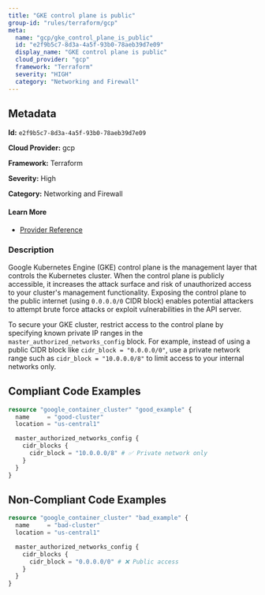```yaml
---
title: "GKE control plane is public"
group-id: "rules/terraform/gcp"
meta:
  name: "gcp/gke_control_plane_is_public"
  id: "e2f9b5c7-8d3a-4a5f-93b0-78aeb39d7e09"
  display_name: "GKE control plane is public"
  cloud_provider: "gcp"
  framework: "Terraform"
  severity: "HIGH"
  category: "Networking and Firewall"
---
```

## Metadata

**Id:** `e2f9b5c7-8d3a-4a5f-93b0-78aeb39d7e09`

**Cloud Provider:** gcp

**Framework:** Terraform

**Severity:** High

**Category:** Networking and Firewall

#### Learn More

 - [Provider Reference](https://registry.terraform.io/providers/hashicorp/google/latest/docs/resources/container_cluster#master_authorized_networks_config)

### Description

 Google Kubernetes Engine (GKE) control plane is the management layer that controls the Kubernetes cluster. When the control plane is publicly accessible, it increases the attack surface and risk of unauthorized access to your cluster's management functionality. Exposing the control plane to the public internet (using `0.0.0.0/0` CIDR block) enables potential attackers to attempt brute force attacks or exploit vulnerabilities in the API server.

To secure your GKE cluster, restrict access to the control plane by specifying known private IP ranges in the `master_authorized_networks_config` block. For example, instead of using a public CIDR block like `cidr_block = "0.0.0.0/0"`, use a private network range such as `cidr_block = "10.0.0.0/8"` to limit access to your internal networks only.


## Compliant Code Examples
```terraform
resource "google_container_cluster" "good_example" {
  name     = "good-cluster"
  location = "us-central1"

  master_authorized_networks_config {
    cidr_blocks {
      cidr_block = "10.0.0.0/8" # ✅ Private network only
    }
  }
}

```
## Non-Compliant Code Examples
```terraform
resource "google_container_cluster" "bad_example" {
  name     = "bad-cluster"
  location = "us-central1"

  master_authorized_networks_config {
    cidr_blocks {
      cidr_block = "0.0.0.0/0" # ❌ Public access
    }
  }
}

```